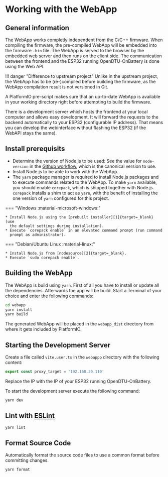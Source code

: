 # Working with the WebApp

## General information

The WebApp works completly independent from the C/C++ firmware. When compiling
the firmware, the pre-compiled WebApp will be embedded into the firmware `.bin`
file. The WebApp is served to the browser by the embedded web server and then
runs on the client side. The communication between the frontend and the ESP32
running OpenDTU-OnBattery is done using the Web API.

!!! danger "Difference to upstream project"
    Unlike in the upstream project, the WebApp has to be (re-)compiled before
    building the firmware, as the WebApp compilation result is not versioned in
    Git.

A PlatformIO pre-script makes sure that an up-to-date WebApp is available in
your working directory right before attempting to build the firmware.

There is a development server which hosts the frontend at your local computer
and allows easy development. It will forward the requests to the backend
automatically to your ESP32 (configurable IP address). That means you can
develop the webinterface without flashing the ESP32 (if the WebAPI stays the
same).

## Install prerequisits

* Determine the version of Node.js to be used: See the value for `node-version`
  in the [Github workflow][3], which is the canonical version to use.
* Install Node.js to be able to work with the WebApp.
* The `yarn` package manager is required to install Node.js packages and to
  execute commands related to the WebApp. To make `yarn` available, you should
  enable `corepack`, which is shipped together with Node.js. `corepack`
  installs a shim to act as `yarn`, with the benefit of installing the one
  version of `yarn` configured for this project.

=== "Windows :material-microsoft-windows:"

    * Install Node.js using the [prebuilt installer][1]{target=_blank} (use
      the default settings during installation).
    * Execute `corepack enable` in an elevated command prompt (run command
      prompt as administrator).

=== "Debian/Ubuntu Linux :material-linux:"

    * Install Node.js from [nodesource][2]{target=_blank}.
    * Execute `sudo corepack enable`.

[1]: https://nodejs.org/en/download/prebuilt-installer
[2]: https://github.com/nodesource/distributions
[3]: https://github.com/hoylabs/OpenDTU-OnBattery/blob/development/.github/workflows/build.yml

## Building the WebApp

The WebApp is build using `yarn`. First of all you have to install or update
all the dependencies. Afterwards the app will be build. Start a Terminal of
your choice and enter the following commands:

```bash
cd webapp
yarn install
yarn build
```

The generated WebApp will be placed in the `webapp_dist` directory from where
it gets included by PlatformIO.

## Starting the Development Server

Create a file called `vite.user.ts` in the `webappp` directory with the
following content:

```ts
export const proxy_target = '192.168.20.110'
```

Replace the IP with the IP of your ESP32 running OpenDTU-OnBattery.

To start the development server execute the following command:

```bash
yarn dev
```

## Lint with [ESLint](https://eslint.org/)

```bash
yarn lint
```

## Format Source Code

Automatically format the source code files to use a common format before
committing changes.

```bash
yarn format
```
